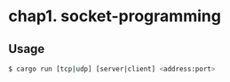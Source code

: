 # chap1. socket-programming

## Usage

```bash
$ cargo run [tcp|udp] [server|client] <address:port>
```
